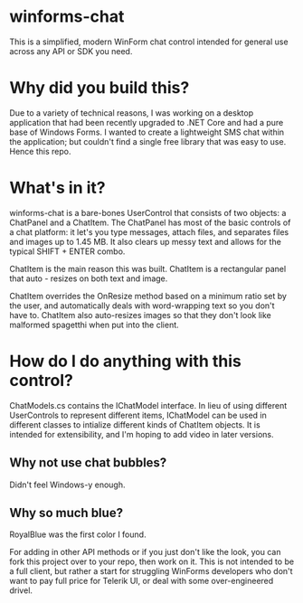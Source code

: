 # winforms-chat
This is a simplified, modern WinForm chat control intended for general use across any API or SDK you need.

# Why did you build this?
Due to a variety of technical reasons, I was working on a desktop application that had been recently upgraded to .NET Core and had a pure base of Windows Forms. I wanted to create a lightweight SMS chat within the application; but couldn't find a single free library that was easy to use. Hence this repo.

# What's in it?
winforms-chat is a bare-bones UserControl that consists of two objects: a ChatPanel and a ChatItem. The ChatPanel has most of the basic controls of a chat platform: it let's you type messages, attach files, and separates files and images up to 1.45 MB. It also clears up messy text and allows for the typical SHIFT + ENTER combo.

ChatItem is the main reason this was built. ChatItem is a rectangular panel that auto - resizes on both text and image.

ChatItem overrides the OnResize method based on a minimum ratio set by the user, and automatically deals with word-wrapping text so you don't have to. ChatItem also auto-resizes images so that they don't look like malformed spagetthi when put into the client.


# How do I do anything with this control?
ChatModels.cs contains the IChatModel interface. In lieu of using different UserControls to represent different items, IChatModel can be used in different classes to intialize different kinds of ChatItem objects. It is intended for extensibility, and I'm hoping to add video in later versions.

## Why not use chat bubbles?
Didn't feel Windows-y enough.

## Why so much blue?
RoyalBlue was the first color I found.

For adding in other API methods or if you just don't like the look, you can fork this project over to your repo, then work on it. This is not intended to be a full client, but rather a start for struggling WinForms developers who don't want to pay full price for Telerik UI, or deal with some over-engineered drivel.
